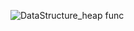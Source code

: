 ![DataStructure_heap func](https://github.com/kuruma-42/TIL/assets/60722292/fa85b7d1-cbbb-47ff-bc18-6682526fb3c9)
